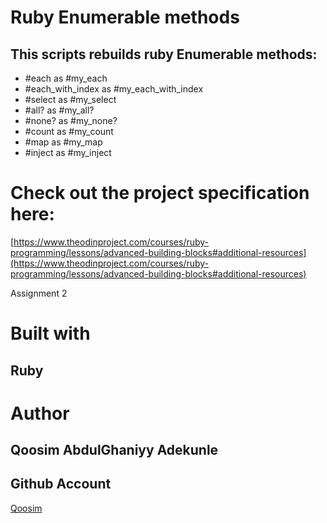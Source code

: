 # Ruby Enumerable methods

## This scripts rebuilds ruby Enumerable methods:
  - #each as #my_each
  - #each_with_index as #my_each_with_index
  - #select as #my_select
  - #all? as #my_all?
  - #none? as #my_none?
  - #count as #my_count
  - #map as #my_map
  - #inject as #my_inject 

# Check out the project specification here:
[https://www.theodinproject.com/courses/ruby-programming/lessons/advanced-building-blocks#additional-resources](https://www.theodinproject.com/courses/ruby-programming/lessons/advanced-building-blocks#additional-resources)

Assignment 2
# Built with
## Ruby
# Author
## Qoosim AbdulGhaniyy Adekunle
## Github Account
[Qoosim](https://github.com/Qoosim)